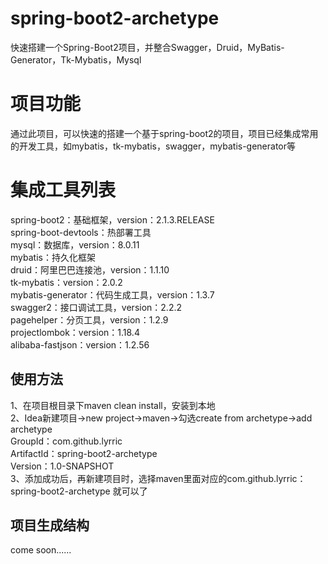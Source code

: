 # spring-boot2-archetype
快速搭建一个Spring-Boot2项目，并整合Swagger，Druid，MyBatis-Generator，Tk-Mybatis，Mysql
# 项目功能

通过此项目，可以快速的搭建一个基于spring-boot2的项目，项目已经集成常用的开发工具，如mybatis，tk-mybatis，swagger，mybatis-generator等


# 集成工具列表

spring-boot2：基础框架，version：2.1.3.RELEASE  
spring-boot-devtools：热部署工具  
mysql：数据库，version：8.0.11  
mybatis：持久化框架  
druid：阿里巴巴连接池，version：1.1.10  
tk-mybatis：version：2.0.2  
mybatis-generator：代码生成工具，version：1.3.7  
swagger2：接口调试工具，version：2.2.2  
pagehelper：分页工具，version：1.2.9  
projectlombok：version：1.18.4  
alibaba-fastjson：version：1.2.56  

## 使用方法

1、在项目根目录下maven clean install，安装到本地  
2、Idea新建项目->new project->maven->勾选create from archetype->add archetype  
GroupId：com.github.lyrric  
ArtifactId：spring-boot2-archetype    
Version：1.0-SNAPSHOT  
3、添加成功后，再新建项目时，选择maven里面对应的com.github.lyrric：spring-boot2-archetype 就可以了  

## 项目生成结构

come soon......
